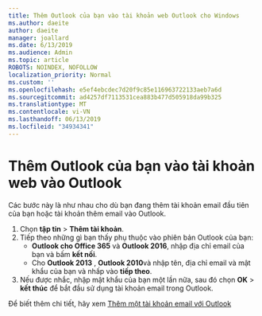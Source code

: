 ```yaml
---
title: Thêm Outlook của bạn vào tài khoản web Outlook cho Windows
ms.author: daeite
author: daeite
manager: joallard
ms.date: 6/13/2019
ms.audience: Admin
ms.topic: article
ROBOTS: NOINDEX, NOFOLLOW
localization_priority: Normal
ms.custom: ''
ms.openlocfilehash: e5ef4ebcdec7d20f9c85e116963722133aeb7a6d
ms.sourcegitcommit: ad4257df7113531cea883b477d505918da99b325
ms.translationtype: MT
ms.contentlocale: vi-VN
ms.lasthandoff: 06/13/2019
ms.locfileid: "34934341"
---
```

# <a name="add-your-outlook-on-the-web-account-to-outlook"></a>Thêm Outlook của bạn vào tài khoản web vào Outlook

Các bước này là như nhau cho dù bạn đang thêm tài khoản email đầu tiên của bạn hoặc tài khoản thêm email vào Outlook.

1. Chọn **tập tin** > **Thêm tài khoản**.
1. Tiếp theo những gì bạn thấy phụ thuộc vào phiên bản Outlook của bạn:
    - **Outlook cho Office 365** và **Outlook 2016**, nhập địa chỉ email của bạn và bấm **kết nối**.
    - Cho **Outlook 2013** , **Outlook 2010**và nhập tên, địa chỉ email và mật khẩu của bạn và nhấp vào **tiếp theo**.
1. Nếu được nhắc, nhập mật khẩu của bạn một lần nữa, sau đó chọn **OK** > **kết thúc** để bắt đầu sử dụng tài khoản email trong Outlook.

Để biết thêm chi tiết, hãy xem [Thêm một tài khoản email với Outlook](https://support.office.com/article/6e27792a-9267-4aa4-8bb6-c84ef146101b)